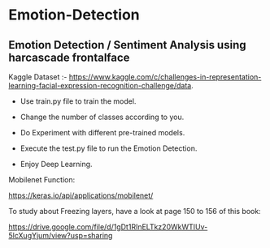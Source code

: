 # Emotion-Detection
## Emotion Detection / Sentiment Analysis using harcascade frontalface

Kaggle Dataset :- https://www.kaggle.com/c/challenges-in-representation-learning-facial-expression-recognition-challenge/data.

* Use train.py file to train the model.

* Change the number of classes according to you.

* Do Experiment with different pre-trained models.

* Execute the test.py file to run the Emotion Detection.

* Enjoy Deep Learning.

Mobilenet Function:

https://keras.io/api/applications/mobilenet/

To study about Freezing layers, have a look at page 150 to 156 of this book:

https://drive.google.com/file/d/1gDt1RInELTkz20WkWTIUv-5lcXugYjum/view?usp=sharing
